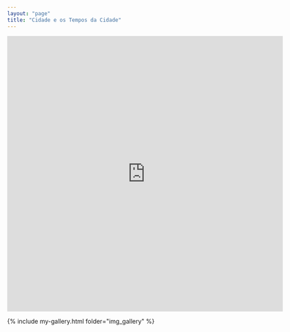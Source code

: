```yaml
---
layout: "page"
title: "Cidade e os Tempos da Cidade"
---
```


<iframe style="width:640px;height:640px;border:0px;" src="https://cables.gl/view/63bb6b26d053a1d54a209e63"></iframe>

{% include my-gallery.html folder="img_gallery" %}

